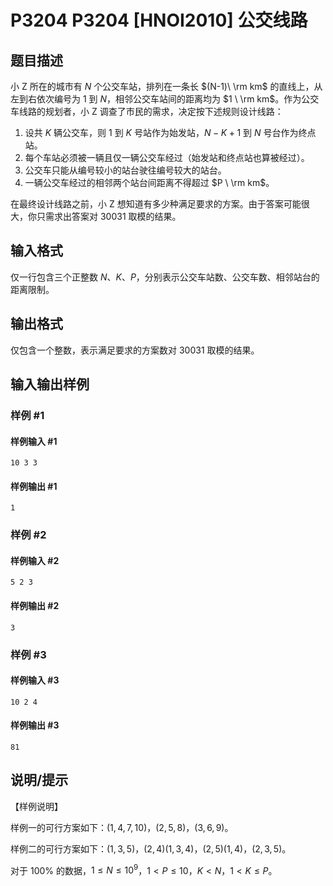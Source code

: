 # P3204 P3204 [HNOI2010] 公交线路

## 题目描述

小 Z 所在的城市有 $N$ 个公交车站，排列在一条长 $(N-1)\  \rm km$ 的直线上，从左到右依次编号为 $1$ 到 $N$，相邻公交车站间的距离均为 $1 \ \rm km$。作为公交车线路的规划者，小 Z 调查了市民的需求，决定按下述规则设计线路：

1. 设共 $K$ 辆公交车，则 $1$ 到 $K$ 号站作为始发站，$N-K+1$ 到 $N$ 号台作为终点站。
2. 每个车站必须被一辆且仅一辆公交车经过（始发站和终点站也算被经过）。
3. 公交车只能从编号较小的站台驶往编号较大的站台。
4. 一辆公交车经过的相邻两个站台间距离不得超过 $P \ \rm km$。

在最终设计线路之前，小 Z 想知道有多少种满足要求的方案。由于答案可能很大，你只需求出答案对 $30031$ 取模的结果。

## 输入格式

仅一行包含三个正整数 $N$、$K$、$P$，分别表示公交车站数、公交车数、相邻站台的距离限制。

## 输出格式

仅包含一个整数，表示满足要求的方案数对 $30031$ 取模的结果。

## 输入输出样例

### 样例 #1

#### 样例输入 #1

```
10 3 3
```

#### 样例输出 #1

```
1
```

### 样例 #2

#### 样例输入 #2

```
5 2 3
```

#### 样例输出 #2

```
3
```

### 样例 #3

#### 样例输入 #3

```
10 2 4
```

#### 样例输出 #3

```
81
```

## 说明/提示

【样例说明】

样例一的可行方案如下：$(1,4,7,10)$，$(2,5,8)$，$(3,6,9)$。

样例二的可行方案如下：$(1,3,5)$，$(2,4)(1,3,4)$，$(2,5)(1,4)$，$(2,3,5)$。

对于 $100 \%$ 的数据，$1 \le N \le 10^9$，$1 < P \le 10$，$K<N$，$1<K \le P$。
